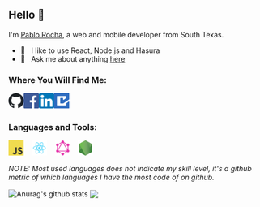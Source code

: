 ## Hello 👋

I'm [Pablo Rocha](https://pablorocha.me), a web and mobile developer from South Texas.

- 🔭 &nbsp;&nbsp;I like to use React, Node.js and Hasura
- 💬 &nbsp;&nbsp;Ask me about anything [here](https://pablorocha.me/contact)

### Where You Will Find Me:

<a href="https://github.com/joserocha3">
  <img align="left" alt="Pablo Rocha GitHub" width="30px" src="https://raw.githubusercontent.com/joserocha3/joserocha3/main/assets/github2.png" />
</a>
<a href="https://www.facebook.com/jprocha101">
  <img align="left" alt="Pablo Rocha Facebook" width="30px" src="https://raw.githubusercontent.com/joserocha3/joserocha3/main/assets/facebook.jpg" />
</a>
<a href="https://www.linkedin.com/in/jprocha101">
  <img align="left" alt="Pablo Rocha LinkedIn" width="30px" src="https://raw.githubusercontent.com/joserocha3/joserocha3/main/assets/linkedin.png" />
</a>

<a href="https://criclick.com/pablorocha">
  <img align="left" alt="Pablo Rocha LinkedIn" width="30px" src="https://raw.githubusercontent.com/joserocha3/joserocha3/main/assets/criclick.svg" />
</a>

<br/>
<br/>

### Languages and Tools:
<span><img height="30px" src="https://raw.githubusercontent.com/github/explore/80688e429a7d4ef2fca1e82350fe8e3517d3494d/topics/javascript/javascript.png"></span>
&nbsp;&nbsp;&nbsp;<span><img height="30px" src="https://raw.githubusercontent.com/github/explore/80688e429a7d4ef2fca1e82350fe8e3517d3494d/topics/react/react.png"></span>
&nbsp;&nbsp;&nbsp;<span><img height="30px" src="https://raw.githubusercontent.com/github/explore/5c058a388828bb5fde0bcafd4bc867b5bb3f26f3/topics/graphql/graphql.png"></span>
&nbsp;&nbsp;&nbsp;<span><img height="30px" src="https://raw.githubusercontent.com/github/explore/80688e429a7d4ef2fca1e82350fe8e3517d3494d/topics/nodejs/nodejs.png"></span>

*NOTE: Most used languages does not indicate my skill level, it's a github metric of which languages I have the most code of on github.*

<img align="center" src="https://github-readme-stats.vercel.app/api?username=joserocha3&show_icons=true&include_all_commits=true&theme=material-palenight" alt="Anurag's github stats" />

<img align="center" src="https://github-readme-stats.vercel.app/api/top-langs/?username=joserocha3&layout=compact&theme=material-palenight" />

